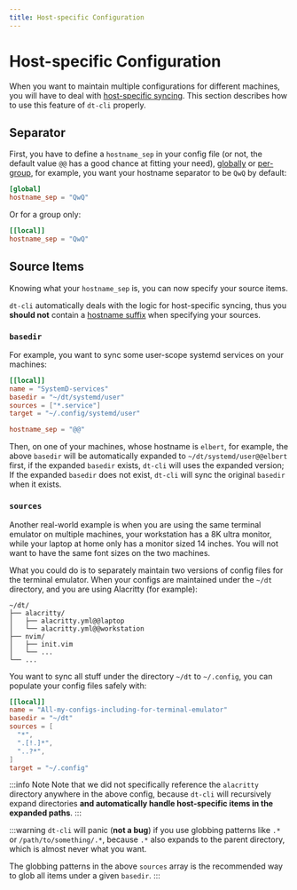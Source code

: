 ```yaml
---
title: Host-specific Configuration
---
```


# Host-specific Configuration

When you want to maintain multiple configurations for different machines, you
will have to deal with [host-specific syncing](/host-specific).  This section
describes how to use this feature of `dt-cli` properly.

## Separator

First, you have to define a `hostname_sep` in your config file (or not, the
default value `@@` has a good chance at fitting your need),
[globally](/config/key-references#hostname-sep) or
[per-group](/config/key-references#hostname-sep-1), for example, you want your
hostname separator to be `QwQ` by default:

```toml
[global]
hostname_sep = "QwQ"
```

Or for a group only:

```toml
[[local]]
hostname_sep = "QwQ"
```

## Source Items

Knowing what your `hostname_sep` is, you can now specify your source items.

`dt-cli` automatically deals with the logic for host-specific syncing,
thus you **should not** contain a [hostname
suffix](/host-specific#hostname-suffix) when specifying your sources.

### `basedir`

For example, you want to sync some user-scope systemd services on your
machines:

```toml
[[local]]
name = "SystemD-services"
basedir = "~/dt/systemd/user"
sources = ["*.service"]
target = "~/.config/systemd/user"

hostname_sep = "@@"
```

Then, on one of your machines, whose hostname is `elbert`, for example, the
above `basedir` will be automatically expanded to
`~/dt/systemd/user@@elbert` first, if the expanded `basedir` exists, `dt-cli`
will uses the expanded version; If the expanded `basedir` does not exist,
`dt-cli` will sync the original `basedir` when it exists.

### `sources`

Another real-world example is when you are using the same terminal emulator on
multiple machines, your workstation has a 8K ultra monitor, while your laptop
at home only has a monitor sized 14 inches.  You will not want to have the
same font sizes on the two machines.

What you could do is to separately maintain two versions of config files for
the terminal emulator.  When your configs are maintained under the `~/dt`
directory, and you are using Alacritty (for example):

```plain
~/dt/
├── alacritty/
│   ├── alacritty.yml@@laptop
│   └── alacritty.yml@@workstation
├── nvim/
│   ├── init.vim
│   └── ...
└── ...
```

You want to sync all stuff under the directory `~/dt` to `~/.config`, you can
populate your config files safely with:

```toml
[[local]]
name = "All-my-configs-including-for-terminal-emulator"
basedir = "~/dt"
sources = [
  "*",
  ".[!.]*",
  "..?*",
]
target = "~/.config"
```

:::info Note
Note that we did not specifically reference the `alacritty` directory anywhere
in the above config, because `dt-cli` will recursively expand directories
**and automatically handle host-specific items in the expanded paths**.
:::

:::warning
`dt-cli` will panic (**not a bug**) if you use globbing patterns like `.*` or
`/path/to/something/.*`, because `.*` also expands to the parent directory,
which is almost never what you want.

The globbing patterns in the above `sources` array is the recommended way to
glob all items under a given `basedir`.
:::
